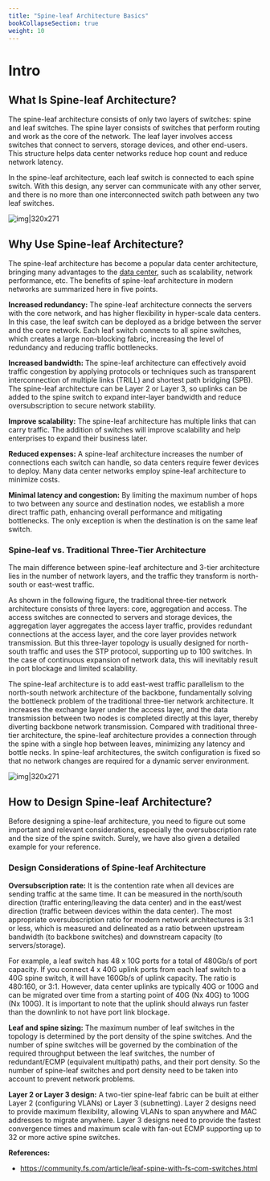 ```yaml
---
title: "Spine-leaf Architecture Basics"
bookCollapseSection: true
weight: 10
---
```


# Intro
## What Is Spine-leaf Architecture?
The spine-leaf architecture consists of only two layers of switches: spine and leaf switches. The spine layer consists of switches that perform routing and work as the core of the network. The leaf layer involves access switches that connect to servers, storage devices, and other end-users. This structure helps data center networks reduce hop count and reduce network latency.

In the spine-leaf architecture, each leaf switch is connected to each spine switch. With this design, any server can communicate with any other server, and there is no more than one interconnected switch path between any two leaf switches.

![img|320x271](https://prasenjitmanna.com/tech-book/diagrams/577kf_1HGFbK.jpg)

## Why Use Spine-leaf Architecture?
The spine-leaf architecture has become a popular data center architecture, bringing many advantages to the [data center](https://community.fs.com/blog/what-is-a-data-center.html), such as scalability, network performance, etc. The benefits of spine-leaf architecture in modern networks are summarized here in five points.

**Increased redundancy:** The spine-leaf architecture connects the servers with the core network, and has higher flexibility in hyper-scale data centers. In this case, the leaf switch can be deployed as a bridge between the server and the core network. Each leaf switch connects to all spine switches, which creates a large non-blocking fabric, increasing the level of redundancy and reducing traffic bottlenecks.

**Increased bandwidth:** The spine-leaf architecture can effectively avoid traffic congestion by applying protocols or techniques such as transparent interconnection of multiple links (TRILL) and shortest path bridging (SPB). The spine-leaf architecture can be Layer 2 or Layer 3, so uplinks can be added to the spine switch to expand inter-layer bandwidth and reduce oversubscription to secure network stability.

**Improve scalability:** The spine-leaf architecture has multiple links that can carry traffic. The addition of switches will improve scalability and help enterprises to expand their business later.

**Reduced expenses:** A spine-leaf architecture increases the number of connections each switch can handle, so data centers require fewer devices to deploy. Many data center networks employ spine-leaf architecture to minimize costs.

**Minimal latency and congestion:** By limiting the maximum number of hops to two between any source and destination nodes, we establish a more direct traffic path, enhancing overall performance and mitigating bottlenecks. The only exception is when the destination is on the same leaf switch.

### Spine-leaf vs. Traditional Three-Tier Architecture
The main difference between spine-leaf architecture and 3-tier architecture lies in the number of network layers, and the traffic they transform is north-south or east-west traffic.

As shown in the following figure, the traditional three-tier network architecture consists of three layers: core, aggregation and access. The access switches are connected to servers and storage devices, the aggregation layer aggregates the access layer traffic, provides redundant connections at the access layer, and the core layer provides network transmission. But this three-layer topology is usually designed for north-south traffic and uses the STP protocol, supporting up to 100 switches. In the case of continuous expansion of network data, this will inevitably result in port blockage and limited scalability.

The spine-leaf architecture is to add east-west traffic parallelism to the north-south network architecture of the backbone, fundamentally solving the bottleneck problem of the traditional three-tier network architecture. It increases the exchange layer under the access layer, and the data transmission between two nodes is completed directly at this layer, thereby diverting backbone network transmission. Compared with traditional three-tier architecture, the spine-leaf architecture provides a connection through the spine with a single hop between leaves, minimizing any latency and bottle necks. In spine-leaf architectures, the switch configuration is fixed so that no network changes are required for a dynamic server environment.

![img|320x271](https://prasenjitmanna.com/tech-book/diagrams/Meiy5_2HM6Ed.jpg)

## How to Design Spine-leaf Architecture?
Before designing a spine-leaf architecture, you need to figure out some important and relevant considerations, especially the oversubscription rate and the size of the spine switch. Surely, we have also given a detailed example for your reference.

### Design Considerations of Spine-leaf Architecture

**Oversubscription rate:** It is the contention rate when all devices are sending traffic at the same time. It can be measured in the north/south direction (traffic entering/leaving the data center) and in the east/west direction (traffic between devices within the data center). The most appropriate oversubscription ratio for modern network architectures is 3:1 or less, which is measured and delineated as a ratio between upstream bandwidth (to backbone switches) and downstream capacity (to servers/storage).

For example, a leaf switch has 48 x 10G ports for a total of 480Gb/s of port capacity. If you connect 4 x 40G uplink ports from each leaf switch to a 40G spine switch, it will have 160Gb/s of uplink capacity. The ratio is 480:160, or 3:1. However, data center uplinks are typically 40G or 100G and can be migrated over time from a starting point of 40G (Nx 40G) to 100G (Nx 100G). It is important to note that the uplink should always run faster than the downlink to not have port link blockage.

**Leaf and spine sizing:** The maximum number of leaf switches in the topology is determined by the port density of the spine switches. And the number of spine switches will be governed by the combination of the required throughput between the leaf switches, the number of redundant/ECMP (equivalent multipath) paths, and their port density. So the number of spine-leaf switches and port density need to be taken into account to prevent network problems.

**Layer 2 or Layer 3 design:** A two-tier spine-leaf fabric can be built at either Layer 2 (configuring VLANs) or Layer 3 (subnetting). Layer 2 designs need to provide maximum flexibility, allowing VLANs to span anywhere and MAC addresses to migrate anywhere. Layer 3 designs need to provide the fastest convergence times and maximum scale with fan-out ECMP supporting up to 32 or more active spine switches.

**References:**
* https://community.fs.com/article/leaf-spine-with-fs-com-switches.html

